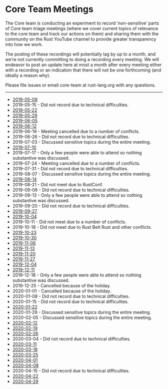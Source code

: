 # Core Team Meetings

The Core team is conducting an experiment to record ‘non-sensitive’ parts of Core team triage meetings (where we cover current topics of relevance to the core team and track our actions on them) and sharing them with the community on the Rust YouTube channel to provide greater transparency into how we work.

The posting of these recordings will potentially lag by up to a month, and we’re not currently committing to doing a recording every meeting. We will endeavor to post an update here at most a month after every meeting either with a recording or an indication that there will not be one forthcoming (and ideally a reason why).

Please file issues or email core-team at rust-lang.org with any questions.

---

* [2019-05-08](https://youtu.be/yL5_QddgOmQ)
* 2019-05-15 - Did not record due to technical difficulties.
* [2019-05-22](https://youtu.be/aFzSfNOpK0Y)
* [2019-05-29](https://youtu.be/lnHBa-uEAYI)
* [2019-06-05](https://youtu.be/E3I77CiG2fM)
* [2019-06-12](https://youtu.be/nDsdAG4wxhA)
* 2019-06-19 - Meeting cancelled due to a number of conflicts.
* 2019-06-26 - Did not record due to technical difficulties.
* 2019-07-03 - Discussed sensitive topics during the entire meeting.
* [2019-07-10](https://youtu.be/tnUxXDIxpRk)
* 2019-07-17 - Only a few people were able to attend so nothing substantive was discussed.
* 2019-07-24 - Meeting cancelled due to a number of conflicts.
* 2019-07-31 - Did not record due to technical difficulties.
* 2019-08-07 - Discussed sensitive topics during the entire meeting.
* [2019-08-14](https://youtu.be/0U9gN62eCvU)
* 2019-08-21 - Did not meet due to RustConf.
* 2019-09-06 - Did not record due to technical difficulties.
* 2019-09-13 - Only a few people were able to attend so nothing substantive was discussed.
* 2019-09-20 - Did not record due to technical difficulties.
* [2019-09-27](https://youtu.be/ZSDsrxV-mog)
* [2019-10-04](https://youtu.be/4xgyyA5FT_0)
* 2019-10-11 - Did not meet due to a number of conflicts.
* 2019-10-18 - Did not meet due to Rust Belt Rust and other conflicts.
* [2019-10-23](https://youtu.be/ZQ_lRe-zCWk)
* [2019-10-30](https://youtu.be/i8TkdADZpO4)
* [2019-11-06](https://youtu.be/ElyOeAXZMDs)
* [2019-11-13](https://youtu.be/m5UkX2XFswI)
* [2019-11-20](https://youtu.be/jySXgvMFcKI)
* [2019-11-27](https://youtu.be/603ETPXf_6o)
* [2019-12-04](https://youtu.be/2-Rubo9Zr3E)
* [2019-12-11](https://youtu.be/08gvVkahGrc)
* 2019-12-18 - Only a few people were able to attend so nothing substantive was discussed.
* 2019-12-25 - Cancelled because of the holiday.
* 2020-01-01 - Cancelled because of the holiday.
* 2020-01-08 - Did not record due to technical difficulties.
* 2020-01-15 - Did not record due to technical difficulties.
* [2020-01-22](https://youtu.be/dOXe3Qc5u6w)
* 2020-01-29 - Discussed sensitive topics during the entire meeting.
* 2020-02-05 - Discussed sensitive topics during the entire meeting.
* [2020-02-12](https://youtu.be/17Y_FZzxWXo)
* [2020-02-19](https://youtu.be/QSLdtlwCUFs)
* [2020-02-26](https://youtu.be/-Go_upxELvc)
* 2020-03-04 - Did not record due to technical difficulties.
* [2020-03-11](https://youtu.be/zyuycHlMdiI)
* [2020-03-18](https://youtu.be/CFoN_2jmW1E)
* [2020-03-25](https://youtu.be/RbRPkjvAceg)
* [2020-04-01](https://youtu.be/P97kkIv0xSU)
* [2020-04-08](https://youtu.be/fV9agy3JZ3o)
* 2020-04-15 - Did not record due to technical difficulties.
* [2020-04-22](https://youtu.be/dh2wcLcV0C8)
* [2020-04-29](https://youtu.be/lcbHTdgfpW8)
